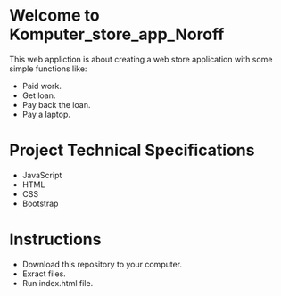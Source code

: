 # Welcome to Komputer_store_app_Noroff
This web appliction is about creating a web store application with some simple functions like:
- Paid work. 
- Get loan.
- Pay back the loan.
- Pay a laptop.
# Project Technical Specifications
- JavaScript
- HTML
- CSS
- Bootstrap 
# Instructions
- Download this repository to your computer.
- Exract files.
- Run index.html file.
